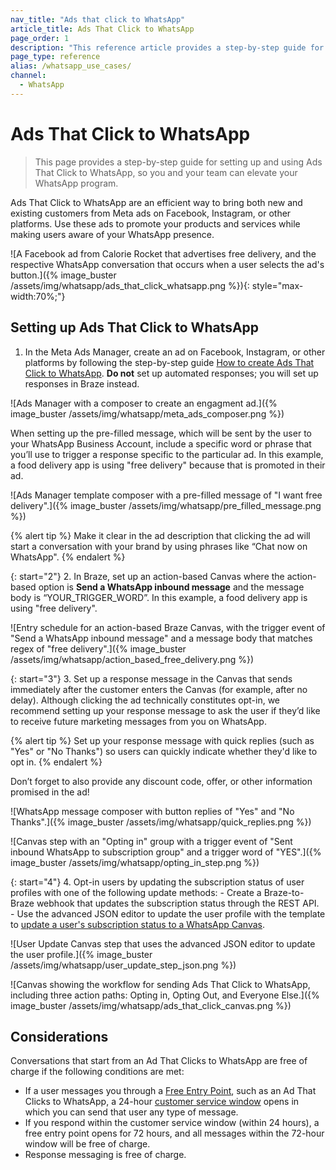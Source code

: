 ```yaml
---
nav_title: "Ads that click to WhatsApp"
article_title: Ads That Click to WhatsApp
page_order: 1
description: "This reference article provides a step-by-step guide for setting up and using Ads That Click to WhatsApp."
page_type: reference
alias: /whatsapp_use_cases/
channel:
  - WhatsApp
---
```


# Ads That Click to WhatsApp

> This page provides a step-by-step guide for setting up and using Ads That Click to WhatsApp, so you and your team can elevate your WhatsApp program.

Ads That Click to WhatsApp are an efficient way to bring both new and existing customers from Meta ads on Facebook, Instagram, or other platforms. Use these ads to promote your products and services while making users aware of your WhatsApp presence.

![A Facebook ad from Calorie Rocket that advertises free delivery, and the respective WhatsApp conversation that occurs when a user selects the ad's button.]({% image_buster /assets/img/whatsapp/ads_that_click_whatsapp.png %}){: style="max-width:70%;"}

## Setting up Ads That Click to WhatsApp

1. In the Meta Ads Manager, create an ad on Facebook, Instagram, or other platforms by following the step-by-step guide [How to create Ads That Click to WhatsApp](https://business.whatsapp.com/products/create-ads-that-click-to-whatsapp). **Do not** set up automated responses; you will set up responses in Braze instead.

![Ads Manager with a composer to create an engagment ad.]({% image_buster /assets/img/whatsapp/meta_ads_composer.png %})

When setting up the pre-filled message, which will be sent by the user to your WhatsApp Business Account, include a specific word or phrase that you’ll use to trigger a response specific to the particular ad. In this example, a food delivery app is using "free delivery" because that is promoted in their ad. 

![Ads Manager template composer with a pre-filled message of "I want free delivery".]({% image_buster /assets/img/whatsapp/pre_filled_message.png %})

{% alert tip %}
Make it clear in the ad description that clicking the ad will start a conversation with your brand by using phrases like “Chat now on WhatsApp". 
{% endalert %}

{: start="2"}
2. In Braze, set up an action-based Canvas where the action-based option is **Send a WhatsApp inbound message** and the message body is “YOUR_TRIGGER_WORD”. In this example, a food delivery app is using "free delivery".

![Entry schedule for an action-based Braze Canvas, with the trigger event of "Send a WhatsApp inbound message" and a message body that matches regex of "free delivery".]({% image_buster /assets/img/whatsapp/action_based_free_delivery.png %})

{: start="3"}
3. Set up a response message in the Canvas that sends immediately after the customer enters the Canvas (for example, after no delay). Although clicking the ad technically constitutes opt-in, we recommend setting up your response message to ask the user if they’d like to receive future marketing messages from you on WhatsApp. 

{% alert tip %}
Set up your response message with quick replies (such as "Yes" or "No Thanks") so users can quickly indicate whether they'd like to opt in.
{% endalert %}

Don’t forget to also provide any discount code, offer, or other information promised in the ad!

![WhatsApp message composer with button replies of "Yes" and "No Thanks".]({% image_buster /assets/img/whatsapp/quick_replies.png %})

![Canvas step with an "Opting in" group with a trigger event of "Sent inbound WhatsApp to subscription group" and a trigger word of "YES".]({% image_buster /assets/img/whatsapp/opting_in_step.png %})

{: start="4"}
4. Opt-in users by updating the subscription status of user profiles with one of the following update methods:
    - Create a Braze-to-Braze webhook that updates the subscription status through the REST API.  
    - Use the advanced JSON editor to update the user profile with the template to [update a user's subscription status to a WhatsApp Canvas]({{site.baseurl}}/user_guide/message_building_by_channel/whatsapp/user_subscription/#whatsapp-opt-in-and-opt-out-process).

![User Update Canvas step that uses the advanced JSON editor to update the user profile.]({% image_buster /assets/img/whatsapp/user_update_step_json.png %})

![Canvas showing the workflow for sending Ads That Click to WhatsApp, including three action paths: Opting in, Opting Out, and Everyone Else.]({% image_buster /assets/img/whatsapp/ads_that_click_canvas.png %})

## Considerations

Conversations that start from an Ad That Clicks to WhatsApp are free of charge if the following conditions are met:

- If a user messages you through a [Free Entry Point](https://developers.facebook.com/docs/whatsapp/pricing#free-entry-point-conversations), such as an Ad That Clicks to WhatsApp, a 24-hour [customer service window](https://developers.facebook.com/docs/whatsapp/cloud-api/guides/send-messages#customer-service-windows) opens in which you can send that user any type of message.
- If you respond within the customer service window (within 24 hours), a free entry point opens for 72 hours, and all messages within the 72-hour window will be free of charge.
- Response messaging is free of charge.